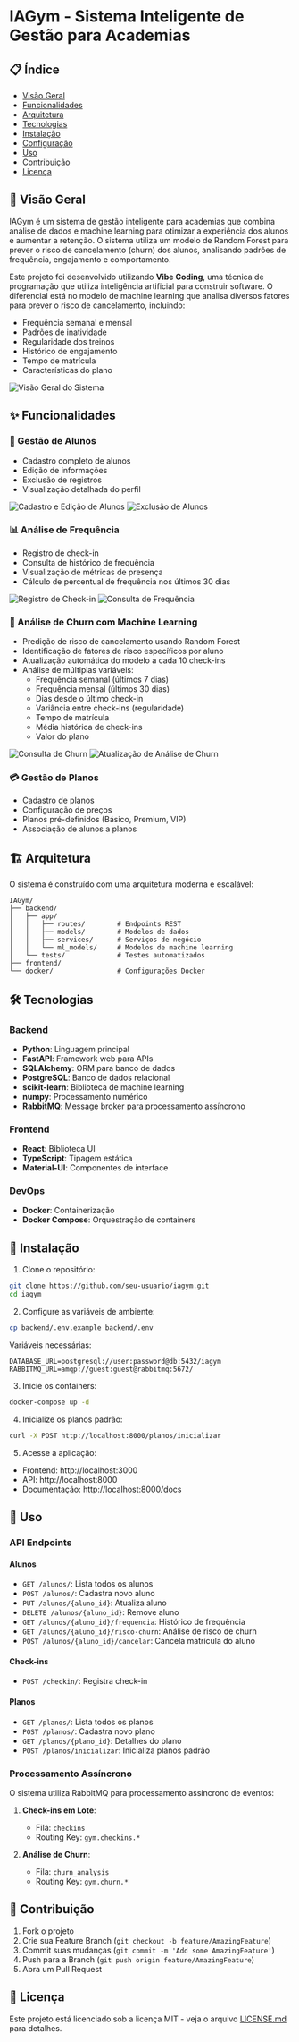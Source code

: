 # IAGym - Sistema Inteligente de Gestão para Academias

## 📋 Índice
- [Visão Geral](#visão-geral)
- [Funcionalidades](#funcionalidades)
- [Arquitetura](#arquitetura)
- [Tecnologias](#tecnologias)
- [Instalação](#instalação)
- [Configuração](#configuração)
- [Uso](#uso)
- [Contribuição](#contribuição)
- [Licença](#licença)

## 🎯 Visão Geral

IAGym é um sistema de gestão inteligente para academias que combina análise de dados e machine learning para otimizar a experiência dos alunos e aumentar a retenção. O sistema utiliza um modelo de Random Forest para prever o risco de cancelamento (churn) dos alunos, analisando padrões de frequência, engajamento e comportamento.

Este projeto foi desenvolvido utilizando **Vibe Coding**, uma técnica de programação que utiliza inteligência artificial para construir software. O diferencial está no modelo de machine learning que analisa diversos fatores para prever o risco de cancelamento, incluindo:
- Frequência semanal e mensal
- Padrões de inatividade
- Regularidade dos treinos
- Histórico de engajamento
- Tempo de matrícula
- Características do plano

![Visão Geral do Sistema](/.github/assets/gifs/home.gif)

## ✨ Funcionalidades

### 👤 Gestão de Alunos
- Cadastro completo de alunos
- Edição de informações
- Exclusão de registros
- Visualização detalhada do perfil

![Cadastro e Edição de Alunos](/.github/assets/gifs/cadastroeedicaoaluno.gif)
![Exclusão de Alunos](/.github/assets/gifs/excluindoaluno.gif)

### 📊 Análise de Frequência
- Registro de check-in
- Consulta de histórico de frequência
- Visualização de métricas de presença
- Cálculo de percentual de frequência nos últimos 30 dias

![Registro de Check-in](/.github/assets/gifs/cadastrarcheckin.gif)
![Consulta de Frequência](/.github/assets/gifs/consultarfrequencia.gif)

### 🔮 Análise de Churn com Machine Learning
- Predição de risco de cancelamento usando Random Forest
- Identificação de fatores de risco específicos por aluno
- Atualização automática do modelo a cada 10 check-ins
- Análise de múltiplas variáveis:
  - Frequência semanal (últimos 7 dias)
  - Frequência mensal (últimos 30 dias)
  - Dias desde o último check-in
  - Variância entre check-ins (regularidade)
  - Tempo de matrícula
  - Média histórica de check-ins
  - Valor do plano

![Consulta de Churn](/.github/assets/gifs/consultarchurn.gif)
![Atualização de Análise de Churn](/.github/assets/gifs/churnatualizando.gif)

### 💳 Gestão de Planos
- Cadastro de planos
- Configuração de preços
- Planos pré-definidos (Básico, Premium, VIP)
- Associação de alunos a planos

## 🏗️ Arquitetura

O sistema é construído com uma arquitetura moderna e escalável:

```
IAGym/
├── backend/
│   ├── app/
│   │   ├── routes/        # Endpoints REST
│   │   ├── models/        # Modelos de dados
│   │   ├── services/      # Serviços de negócio
│   │   └── ml_models/     # Modelos de machine learning
│   └── tests/             # Testes automatizados
├── frontend/
└── docker/                # Configurações Docker
```

## 🛠️ Tecnologias

### Backend
- **Python**: Linguagem principal
- **FastAPI**: Framework web para APIs
- **SQLAlchemy**: ORM para banco de dados
- **PostgreSQL**: Banco de dados relacional
- **scikit-learn**: Biblioteca de machine learning
- **numpy**: Processamento numérico
- **RabbitMQ**: Message broker para processamento assíncrono

### Frontend
- **React**: Biblioteca UI
- **TypeScript**: Tipagem estática
- **Material-UI**: Componentes de interface

### DevOps
- **Docker**: Containerização
- **Docker Compose**: Orquestração de containers

## 🚀 Instalação

1. Clone o repositório:
```bash
git clone https://github.com/seu-usuario/iagym.git
cd iagym
```

2. Configure as variáveis de ambiente:
```bash
cp backend/.env.example backend/.env
```

Variáveis necessárias:
```env
DATABASE_URL=postgresql://user:password@db:5432/iagym
RABBITMQ_URL=amqp://guest:guest@rabbitmq:5672/
```

3. Inicie os containers:
```bash
docker-compose up -d
```

4. Inicialize os planos padrão:
```bash
curl -X POST http://localhost:8000/planos/inicializar
```

5. Acesse a aplicação:
- Frontend: http://localhost:3000
- API: http://localhost:8000
- Documentação: http://localhost:8000/docs

## 📖 Uso

### API Endpoints

#### Alunos
- `GET /alunos/`: Lista todos os alunos
- `POST /alunos/`: Cadastra novo aluno
- `PUT /alunos/{aluno_id}`: Atualiza aluno
- `DELETE /alunos/{aluno_id}`: Remove aluno
- `GET /alunos/{aluno_id}/frequencia`: Histórico de frequência
- `GET /alunos/{aluno_id}/risco-churn`: Análise de risco de churn
- `POST /alunos/{aluno_id}/cancelar`: Cancela matrícula do aluno

#### Check-ins
- `POST /checkin/`: Registra check-in

#### Planos
- `GET /planos/`: Lista todos os planos
- `POST /planos/`: Cadastra novo plano
- `GET /planos/{plano_id}`: Detalhes do plano
- `POST /planos/inicializar`: Inicializa planos padrão

### Processamento Assíncrono

O sistema utiliza RabbitMQ para processamento assíncrono de eventos:

1. **Check-ins em Lote**:
   - Fila: `checkins`
   - Routing Key: `gym.checkins.*`

2. **Análise de Churn**:
   - Fila: `churn_analysis`
   - Routing Key: `gym.churn.*`

## 🤝 Contribuição

1. Fork o projeto
2. Crie sua Feature Branch (`git checkout -b feature/AmazingFeature`)
3. Commit suas mudanças (`git commit -m 'Add some AmazingFeature'`)
4. Push para a Branch (`git push origin feature/AmazingFeature`)
5. Abra um Pull Request

## 📄 Licença

Este projeto está licenciado sob a licença MIT - veja o arquivo [LICENSE.md](LICENSE.md) para detalhes.
